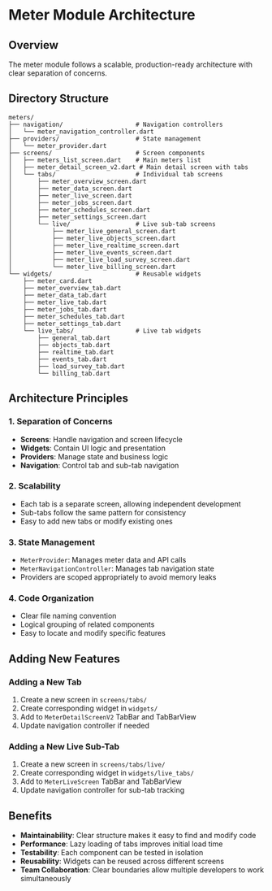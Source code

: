 # Meter Module Architecture

## Overview
The meter module follows a scalable, production-ready architecture with clear separation of concerns.

## Directory Structure

```
meters/
├── navigation/                    # Navigation controllers
│   └── meter_navigation_controller.dart
├── providers/                     # State management
│   └── meter_provider.dart
├── screens/                       # Screen components
│   ├── meters_list_screen.dart    # Main meters list
│   ├── meter_detail_screen_v2.dart # Main detail screen with tabs
│   └── tabs/                      # Individual tab screens
│       ├── meter_overview_screen.dart
│       ├── meter_data_screen.dart
│       ├── meter_live_screen.dart
│       ├── meter_jobs_screen.dart
│       ├── meter_schedules_screen.dart
│       ├── meter_settings_screen.dart
│       └── live/                  # Live sub-tab screens
│           ├── meter_live_general_screen.dart
│           ├── meter_live_objects_screen.dart
│           ├── meter_live_realtime_screen.dart
│           ├── meter_live_events_screen.dart
│           ├── meter_live_load_survey_screen.dart
│           └── meter_live_billing_screen.dart
└── widgets/                       # Reusable widgets
    ├── meter_card.dart
    ├── meter_overview_tab.dart
    ├── meter_data_tab.dart
    ├── meter_live_tab.dart
    ├── meter_jobs_tab.dart
    ├── meter_schedules_tab.dart
    ├── meter_settings_tab.dart
    └── live_tabs/                 # Live tab widgets
        ├── general_tab.dart
        ├── objects_tab.dart
        ├── realtime_tab.dart
        ├── events_tab.dart
        ├── load_survey_tab.dart
        └── billing_tab.dart
```

## Architecture Principles

### 1. Separation of Concerns
- **Screens**: Handle navigation and screen lifecycle
- **Widgets**: Contain UI logic and presentation
- **Providers**: Manage state and business logic
- **Navigation**: Control tab and sub-tab navigation

### 2. Scalability
- Each tab is a separate screen, allowing independent development
- Sub-tabs follow the same pattern for consistency
- Easy to add new tabs or modify existing ones

### 3. State Management
- `MeterProvider`: Manages meter data and API calls
- `MeterNavigationController`: Manages tab navigation state
- Providers are scoped appropriately to avoid memory leaks

### 4. Code Organization
- Clear file naming convention
- Logical grouping of related components
- Easy to locate and modify specific features

## Adding New Features

### Adding a New Tab
1. Create a new screen in `screens/tabs/`
2. Create corresponding widget in `widgets/`
3. Add to `MeterDetailScreenV2` TabBar and TabBarView
4. Update navigation controller if needed

### Adding a New Live Sub-Tab
1. Create a new screen in `screens/tabs/live/`
2. Create corresponding widget in `widgets/live_tabs/`
3. Add to `MeterLiveScreen` TabBar and TabBarView
4. Update navigation controller for sub-tab tracking

## Benefits
- **Maintainability**: Clear structure makes it easy to find and modify code
- **Performance**: Lazy loading of tabs improves initial load time
- **Testability**: Each component can be tested in isolation
- **Reusability**: Widgets can be reused across different screens
- **Team Collaboration**: Clear boundaries allow multiple developers to work simultaneously